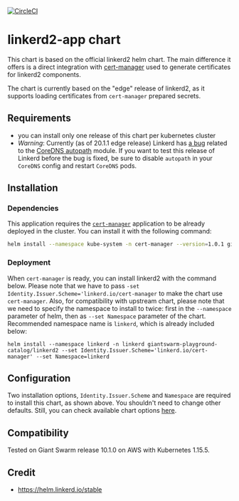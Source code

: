 [![CircleCI](https://circleci.com/gh/giantswarm/linkerd2-app.svg?style=shield)](https://circleci.com/gh/giantswarm/linkerd2-app)

# linkerd2-app chart

This chart is based on the official linkerd2 helm chart. The main difference it offers is a
direct integration with [cert-manager](https://cert-manager.io/) used to generate certificates
for linkerd2 components.

The chart is currently based on the "edge" release of linkerd2, as it supports loading certificates
from `cert-manager` prepared secrets.

## Requirements

- you can install only one release of this chart per kubernetes cluster
- *Warning*: Currently (as of 20.1.1 edge release) Linkerd has
  [a bug](https://github.com/linkerd/linkerd2/issues/2800#issuecomment-492016952) related to the
  [CoreDNS autopath](https://coredns.io/plugins/autopath/) module. If you want to test this release
  of Linkerd before the bug is fixed, be sure to disable `autopath` in your `CoreDNS` config and
  restart `CoreDNS` pods.

## Installation

### Dependencies

This application requires the [`cert-manager`](https://github.com/giantswarm/cert-manager-app)
application to be already deployed in the cluster. You can install it with the following command:

```bash
helm install --namespace kube-system -n cert-manager --version=1.0.1 giantswarm/cert-manager-app
```

### Deployment

When `cert-manager` is ready, you can install linkerd2 with the command below. Please note that
we have to pass `-set Identity.Issuer.Scheme='linkerd.io/cert-manager` to make the chart use
`cert-manager`. Also, for compatibility with upstream chart, please note that we need to specify the namespace
to install to twice: first in the `--namespace` parameter of helm, then as `--set Namespace` parameter
of the chart. Recommended namespace name is `linkerd`, which is already included below:

```text
helm install --namespace linkerd -n linkerd giantswarm-playground-catalog/linkerd2 --set Identity.Issuer.Scheme='linkerd.io/cert-manager' --set Namespace=linkerd
```

## Configuration

Two installation options, `Identity.Issuer.Scheme` and `Namespace` are required to install this chart,
as shown above. You shouldn't need to change other defaults. Still, you can check available chart
options [here](helm/linkerd2-app/values.yaml).

## Compatibility

Tested on Giant Swarm release 10.1.0 on AWS with Kubernetes 1.15.5.

## Credit

* https://helm.linkerd.io/stable
